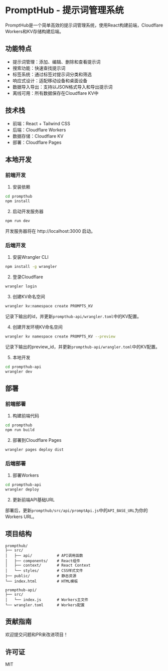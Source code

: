 # PromptHub - 提示词管理系统

PromptHub是一个简单高效的提示词管理系统，使用React构建前端，Cloudflare Workers和KV存储构建后端。

## 功能特点

- 提示词管理：添加、编辑、删除和查看提示词
- 搜索功能：快速查找提示词
- 标签系统：通过标签对提示词分类和筛选
- 响应式设计：适配移动设备和桌面设备
- 数据导入导出：支持以JSON格式导入和导出提示词
- 离线可用：所有数据保存在Cloudflare KV中

## 技术栈

- 前端：React + Tailwind CSS
- 后端：Cloudflare Workers
- 数据存储：Cloudflare KV
- 部署：Cloudflare Pages

## 本地开发

### 前端开发

1. 安装依赖

```bash
cd prompthub
npm install
```

2. 启动开发服务器

```bash
npm run dev
```

开发服务器将在 http://localhost:3000 启动。

### 后端开发

1. 安装Wrangler CLI

```bash
npm install -g wrangler
```

2. 登录Cloudflare

```bash
wrangler login
```

3. 创建KV命名空间

```bash
wrangler kv:namespace create PROMPTS_KV
```

记录下输出的id，并更新`prompthub-api/wrangler.toml`中的KV配置。

4. 创建开发环境KV命名空间

```bash
wrangler kv namespace create PROMPTS_KV --preview
```

记录下输出的preview_id，并更新`prompthub-api/wrangler.toml`中的KV配置。

5. 本地开发

```bash
cd prompthub-api
wrangler dev
```

## 部署

### 前端部署

1. 构建前端代码

```bash
cd prompthub
npm run build
```

2. 部署到Cloudflare Pages

```bash
wrangler pages deploy dist
```

### 后端部署

1. 部署Workers

```bash
cd prompthub-api
wrangler deploy
```

2. 更新前端API基础URL

部署后，更新`prompthub/src/api/promptApi.js`中的`API_BASE_URL`为你的Workers URL。

## 项目结构

```
prompthub/
├── src/
│   ├── api/           # API调用函数
│   ├── components/    # React组件
│   ├── context/       # React Context
│   └── styles/        # CSS样式文件
├── public/            # 静态资源
└── index.html         # HTML模板

prompthub-api/
├── src/
│   └── index.js       # Workers主文件
└── wrangler.toml      # Workers配置
```

## 贡献指南

欢迎提交问题和PR来改进项目！

## 许可证

MIT 